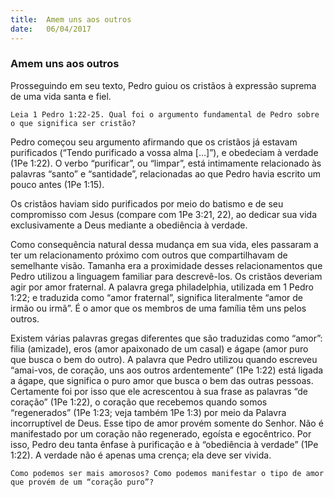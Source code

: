 ```yaml
---
title:  Amem uns aos outros 
date:   06/04/2017
---
```


### Amem uns aos outros

Prosseguindo em seu texto, Pedro guiou os cristãos à expressão suprema de uma vida santa e fiel.

`Leia 1 Pedro 1:22-25. Qual foi o argumento fundamental de Pedro sobre o que significa ser cristão?`

Pedro começou seu argumento afirmando que os cristãos já estavam purificados (“Tendo purificado a vossa alma […]”), e obedeciam à verdade (1Pe 1:22). O verbo “purificar”, ou “limpar”, está intimamente relacionado às palavras “santo” e “santidade”, relacionadas ao que Pedro havia escrito um pouco antes (1Pe 1:15).

Os cristãos haviam sido purificados por meio do batismo e de seu compromisso com Jesus (compare com 1Pe 3:21, 22), ao dedicar sua vida exclusivamente a Deus mediante a obediência à verdade.

Como consequência natural dessa mudança em sua vida, eles passaram a ter um relacionamento próximo com outros que compartilhavam de semelhante visão. Tamanha era a proximidade desses relacionamentos que Pedro utilizou a linguagem familiar para descrevê-los. Os cristãos deveriam agir por amor fraternal. A palavra grega philadelphia, utilizada em 1 Pedro 1:22; e traduzida como “amor fraternal”, significa literalmente “amor de irmão ou irmã”. É o amor que os membros de uma família têm uns pelos outros.

Existem várias palavras gregas diferentes que são traduzidas como “amor”: filia (amizade), eros (amor apaixonado de um casal) e ágape (amor puro que busca o bem do outro). A palavra que Pedro utilizou quando escreveu “amai-vos, de coração, uns aos outros ardentemente” (1Pe 1:22) está ligada a ágape, que significa o puro amor que busca o bem das outras pessoas. Certamente foi por isso que ele acrescentou à sua frase as palavras “de coração” (1Pe 1:22), o coração que recebemos quando somos “regenerados” (1Pe 1:23; veja também 1Pe 1:3) por meio da Palavra incorruptível de Deus. Esse tipo de amor provém somente do Senhor. Não é manifestado por um coração não regenerado, egoísta e egocêntrico. Por isso, Pedro deu tanta ênfase à purificação e à “obediência à verdade” (1Pe 1:22). A verdade não é apenas uma crença; ela deve ser vivida.

`Como podemos ser mais amorosos? Como podemos manifestar o tipo de amor que provém de um “coração puro”?`